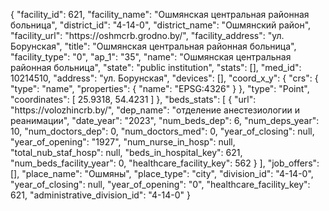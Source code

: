 {
    "facility_id": 621,
    "facility_name": "Ошмянская центральная районная больница",
    "district_id": "4-14-0",
    "district_name": "Ошмянский район",
    "facility_url": "https:\/\/oshmcrb.grodno.by\/",
    "facility_address": "ул. Борунская",
    "title": "Ошмянская центральная районная больница",
    "facility_type": "0",
    "ap_1": "35",
    "name": "Ошмянская центральная районная больница",
    "state": "public institution",
    "stats": [],
    "med_id": 10214510,
    "address": "ул. Борунская",
    "devices": [],
    "coord_x_y": {
        "crs": {
            "type": "name",
            "properties": {
                "name": "EPSG:4326"
            }
        },
        "type": "Point",
        "coordinates": [
            25.9318,
            54.4231
        ]
    },
    "beds_stats": [
        {
            "url": "https:\/\/volozhincrb.by\/",
            "dep_name": "отделение анестезиологии и реанимации",
            "date_year": "2023",
            "num_beds_dep": 6,
            "num_deps_year": 10,
            "num_doctors_dep": 0,
            "num_doctors_med": 0,
            "year_of_closing": null,
            "year_of_opening": "1927",
            "num_nurse_in_hosp": null,
            "total_nub_staf_hosp": null,
            "beds_in_hospital_key": 621,
            "num_beds_facility_year": 0,
            "healthcare_facility_key": 562
        }
    ],
    "job_offers": [],
    "place_name": "Ошмяны",
    "place_type": "city",
    "division_id": "4-14-0",
    "year_of_closing": null,
    "year_of_opening": "0",
    "healthcare_facility_key": 621,
    "administrative_division_id": "4-14-0"
}